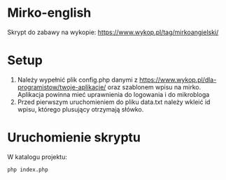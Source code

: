 # Mirko-english
Skrypt do zabawy na wykopie: https://www.wykop.pl/tag/mirkoangielski/

# Setup
1. Należy wypełnić plik config.php danymi z https://www.wykop.pl/dla-programistow/twoje-aplikacje/ oraz szablonem wpisu na mirko. Aplikacja powinna mieć uprawnienia do logowania i do mikrobloga
2. Przed pierwszym uruchomieniem do pliku data.txt należy wkleić id wpisu, którego plusujący otrzymają słówko.  
# Uruchomienie skryptu
W katalogu projektu:
```sh
php index.php
```
